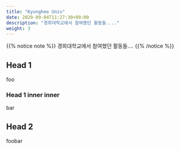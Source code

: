 ```yaml
---
title: "Kyunghee Univ"
date: 2020-09-04T11:27:30+09:00
description: "경희대학교에서 참여했던 활동들...."
weight: 3
---
```


{{% notice note %}}
경희대학교에서 참여했던 활동들....
{{% /notice %}}

## Head 1

foo

### Head 1 inner inner

bar

## Head 2

foobar

